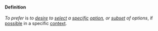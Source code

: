 #### Definition

*To prefer* is *to [desire](https://github.com/gcassel/Modular-Organization-Terminology/blob/master/terms/goal.md) to [select](https://github.com/gcassel/Modular-Organization-Terminology/blob/master/terms/select.md) a [specific](https://github.com/gcassel/Modular-Organization-Terminology/blob/master/terms/specific.md) [option](https://github.com/gcassel/Modular-Organization-Terminology/blob/master/terms/option.md), or [subset](https://github.com/gcassel/Modular-Organization-Terminology/blob/master/terms/subset.md) of options*, if [possible](https://github.com/gcassel/Modular-Organization-Terminology/blob/master/terms/possibility.md) in a specific [context](https://github.com/gcassel/Modular-Organization-Terminology/blob/master/terms/context.md).
